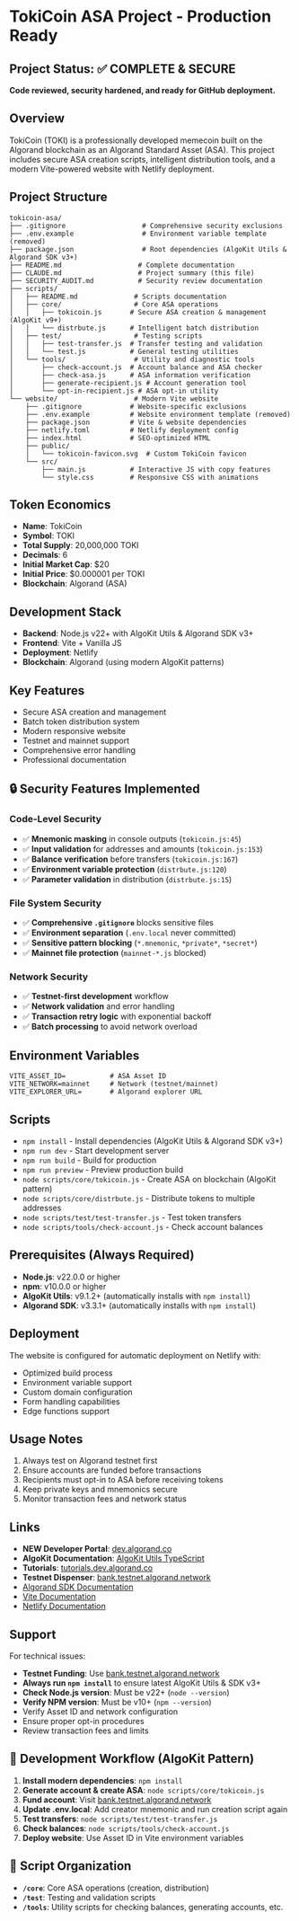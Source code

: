 # TokiCoin ASA Project - Production Ready

## Project Status: ✅ COMPLETE & SECURE
**Code reviewed, security hardened, and ready for GitHub deployment.**

## Overview
TokiCoin (TOKI) is a professionally developed memecoin built on the Algorand blockchain as an Algorand Standard Asset (ASA). This project includes secure ASA creation scripts, intelligent distribution tools, and a modern Vite-powered website with Netlify deployment.

## Project Structure
```
tokicoin-asa/
├── .gitignore                   # Comprehensive security exclusions
├── .env.example                 # Environment variable template (removed)
├── package.json                 # Root dependencies (AlgoKit Utils & Algorand SDK v3+)
├── README.md                   # Complete documentation
├── CLAUDE.md                   # Project summary (this file)
├── SECURITY_AUDIT.md           # Security review documentation
├── scripts/
│   ├── README.md              # Scripts documentation
│   ├── core/                  # Core ASA operations
│   │   ├── tokicoin.js       # Secure ASA creation & management (AlgoKit v9+)
│   │   └── distrbute.js      # Intelligent batch distribution
│   ├── test/                  # Testing scripts
│   │   ├── test-transfer.js  # Transfer testing and validation
│   │   └── test.js           # General testing utilities
│   └── tools/                 # Utility and diagnostic tools
│       ├── check-account.js  # Account balance and ASA checker
│       ├── check-asa.js      # ASA information verification
│       ├── generate-recipient.js # Account generation tool
│       └── opt-in-recipient.js # ASA opt-in utility
└── website/                   # Modern Vite website
    ├── .gitignore            # Website-specific exclusions
    ├── .env.example          # Website environment template (removed)
    ├── package.json          # Vite & website dependencies
    ├── netlify.toml          # Netlify deployment config
    ├── index.html            # SEO-optimized HTML
    ├── public/
    │   └── tokicoin-favicon.svg  # Custom TokiCoin favicon
    └── src/
        ├── main.js           # Interactive JS with copy features
        └── style.css         # Responsive CSS with animations
```

## Token Economics
- **Name**: TokiCoin
- **Symbol**: TOKI
- **Total Supply**: 20,000,000 TOKI
- **Decimals**: 6
- **Initial Market Cap**: $20
- **Initial Price**: $0.000001 per TOKI
- **Blockchain**: Algorand (ASA)

## Development Stack
- **Backend**: Node.js v22+ with AlgoKit Utils & Algorand SDK v3+
- **Frontend**: Vite + Vanilla JS
- **Deployment**: Netlify
- **Blockchain**: Algorand (using modern AlgoKit patterns)

## Key Features
- Secure ASA creation and management
- Batch token distribution system
- Modern responsive website
- Testnet and mainnet support
- Comprehensive error handling
- Professional documentation

## 🔒 Security Features Implemented
### Code-Level Security
- ✅ **Mnemonic masking** in console outputs (`tokicoin.js:45`)
- ✅ **Input validation** for addresses and amounts (`tokicoin.js:153`)
- ✅ **Balance verification** before transfers (`tokicoin.js:167`)
- ✅ **Environment variable protection** (`distrbute.js:120`)
- ✅ **Parameter validation** in distribution (`distrbute.js:15`)

### File System Security
- ✅ **Comprehensive `.gitignore`** blocks sensitive files
- ✅ **Environment separation** (`.env.local` never committed)
- ✅ **Sensitive pattern blocking** (`*.mnemonic`, `*private*`, `*secret*`)
- ✅ **Mainnet file protection** (`mainnet-*.js` blocked)

### Network Security
- ✅ **Testnet-first development** workflow
- ✅ **Network validation** and error handling
- ✅ **Transaction retry logic** with exponential backoff
- ✅ **Batch processing** to avoid network overload

## Environment Variables
```
VITE_ASSET_ID=           # ASA Asset ID
VITE_NETWORK=mainnet     # Network (testnet/mainnet)
VITE_EXPLORER_URL=       # Algorand explorer URL
```

## Scripts
- `npm install` - Install dependencies (AlgoKit Utils & Algorand SDK v3+)
- `npm run dev` - Start development server
- `npm run build` - Build for production
- `npm run preview` - Preview production build
- `node scripts/core/tokicoin.js` - Create ASA on blockchain (AlgoKit pattern)
- `node scripts/core/distrbute.js` - Distribute tokens to multiple addresses
- `node scripts/test/test-transfer.js` - Test token transfers
- `node scripts/tools/check-account.js` - Check account balances

## Prerequisites (Always Required)
- **Node.js**: v22.0.0 or higher
- **npm**: v10.0.0 or higher
- **AlgoKit Utils**: v9.1.2+ (automatically installs with `npm install`)
- **Algorand SDK**: v3.3.1+ (automatically installs with `npm install`)

## Deployment
The website is configured for automatic deployment on Netlify with:
- Optimized build process
- Environment variable support
- Custom domain configuration
- Form handling capabilities
- Edge functions support

## Usage Notes
1. Always test on Algorand testnet first
2. Ensure accounts are funded before transactions
3. Recipients must opt-in to ASA before receiving tokens
4. Keep private keys and mnemonics secure
5. Monitor transaction fees and network status

## Links
- **NEW Developer Portal**: [dev.algorand.co](https://dev.algorand.co/)
- **AlgoKit Documentation**: [AlgoKit Utils TypeScript](https://github.com/algorandfoundation/algokit-utils-ts)
- **Tutorials**: [tutorials.dev.algorand.co](https://tutorials.dev.algorand.co/1-basics/1-introduction/1-welcome/)
- **Testnet Dispenser**: [bank.testnet.algorand.network](https://bank.testnet.algorand.network/)
- [Algorand SDK Documentation](https://algorand.github.io/js-algorand-sdk/)
- [Vite Documentation](https://vitejs.dev/)
- [Netlify Documentation](https://docs.netlify.com/)

## Support
For technical issues:
- **Testnet Funding**: Use [bank.testnet.algorand.network](https://bank.testnet.algorand.network/)
- **Always run `npm install`** to ensure latest AlgoKit Utils & SDK v3+
- **Check Node.js version**: Must be v22+ (`node --version`)
- **Verify NPM version**: Must be v10+ (`npm --version`)
- Verify Asset ID and network configuration
- Ensure proper opt-in procedures
- Review transaction fees and limits

## 🔄 Development Workflow (AlgoKit Pattern)
1. **Install modern dependencies**: `npm install`
2. **Generate account & create ASA**: `node scripts/core/tokicoin.js`
3. **Fund account**: Visit [bank.testnet.algorand.network](https://bank.testnet.algorand.network/)
4. **Update .env.local**: Add creator mnemonic and run creation script again
5. **Test transfers**: `node scripts/test/test-transfer.js`
6. **Check balances**: `node scripts/tools/check-account.js`
7. **Deploy website**: Use Asset ID in Vite environment variables

## 📁 Script Organization
- **`/core`**: Core ASA operations (creation, distribution)
- **`/test`**: Testing and validation scripts
- **`/tools`**: Utility scripts for checking balances, generating accounts, etc.